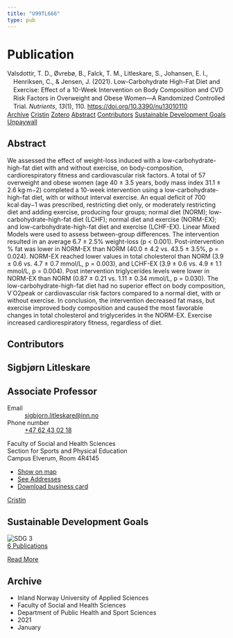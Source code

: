 ```yaml
---
title: "U99TL666"
type: pub
---
```

<h1>Publication</h1>
<article id="csl-bib-container-U99TL666" class="csl-bib-container">
  <div class="csl-bib-body" style="line-height: 1.35; padding-left: 1em; text-indent:-1em;">
  <div class="csl-entry">Valsdottir, T. D., &#xD8;vreb&#xF8;, B., Falck, T. M., Litleskare, S., Johansen, E. I., Henriksen, C., &amp; Jensen, J. (2021). Low-Carbohydrate High-Fat Diet and Exercise: Effect of a 10-Week Intervention on Body Composition and CVD Risk Factors in Overweight and Obese Women&#x2014;A Randomized Controlled Trial. <i>Nutrients</i>, <i>13</i>(1), 110. <a href="https://doi.org/10.3390/nu13010110">https://doi.org/10.3390/nu13010110</a></div>
</div>
  <div class="csl-bib-buttons">
    <a href="#taxonomy-article-U99TL666" class="csl-bib-button">Archive</a>
    <a href="https://app.cristin.no/results/show.jsf?id=1869642" alt="Cristin URL" class="csl-bib-button">Cristin</a>
    <a href="http://zotero.org/groups/5402882/items/U99TL666" alt="Zotero URL" class="csl-bib-button">Zotero</a>
    <a href="#abstract-article-U99TL666" class="csl-bib-button">Abstract</a>
    <a href="#contributors-article-U99TL666" class="csl-bib-button">Contributors</a>
    <a href="#sdg-article-U99TL666" class="csl-bib-button">Sustainable Development Goals</a>
    <a href="https://www.mdpi.com/2072-6643/13/1/110/pdf?version=1609584793" class="csl-bib-button">Unpaywall</a>
  </div>
  <div id="csl-bib-meta-container-U99TL666"></div>
</article>
<div id="csl-bib-meta-U99TL666" class="csl-bib-meta">
  <article id="abstract-article-U99TL666" class="abstract-article">
    <h1>Abstract</h1>
    We assessed the effect of weight-loss induced with a low-carbohydrate-high-fat diet with and without exercise, on body-composition, cardiorespiratory fitness and cardiovascular risk factors. A total of 57 overweight and obese women (age 40 ± 3.5 years, body mass index 31.1 ± 2.6 kg∙m−2) completed a 10-week intervention using a low-carbohydrate-high-fat diet, with or without interval exercise. An equal deficit of 700 kcal∙day−1 was prescribed, restricting diet only, or moderately restricting diet and adding exercise, producing four groups; normal diet (NORM); low-carbohydrate-high-fat diet (LCHF); normal diet and exercise (NORM-EX); and low-carbohydrate-high-fat diet and exercise (LCHF-EX). Linear Mixed Models were used to assess between-group differences. The intervention resulted in an average 6.7 ± 2.5% weight-loss (p &lt; 0.001). Post-intervention % fat was lower in NORM-EX than NORM (40.0 ± 4.2 vs. 43.5 ± 3.5%, p = 0.024). NORM-EX reached lower values in total cholesterol than NORM (3.9 ± 0.6 vs. 4.7 ± 0.7 mmol/L, p = 0.003), and LCHF-EX (3.9 ± 0.6 vs. 4.9 ± 1.1 mmol/L, p = 0.004). Post intervention triglycerides levels were lower in NORM-EX than NORM (0.87 ± 0.21 vs. 1.11 ± 0.34 mmol/L, p = 0.030). The low-carbohydrate-high-fat diet had no superior effect on body composition, V˙O2peak or cardiovascular risk factors compared to a normal diet, with or without exercise. In conclusion, the intervention decreased fat mass, but exercise improved body composition and caused the most favorable changes in total cholesterol and triglycerides in the NORM-EX. Exercise increased cardiorespiratory fitness, regardless of diet.
  </article>
  <article id="contributors-article-U99TL666" class="contributors-article">
    <h1>Contributors</h1>
    <div class="personas"> <div class="vrtx-hinn-person-card"> <div class="photo"> <i class="lar la-user-circle missing-person"></i> </div> <div class="info"> <hgroup><h1>Sigbjørn Litleskare</h1> <h2>Associate Professor</h2> </hgroup><dl> <dt>Email</dt> <dd> <a href="mailto:sigbjorn.litleskare@inn.no">sigbjorn.litleskare@inn.no</a> </dd> <dt>Phone number</dt> <dd><a href="tel:+4762430218"> +47 62 43 02 18 </a></dd> </dl> <p> Faculty of Social and Health Sciences<br> Section for Sports and Physical Education<br> Campus Elverum, Room 4R4145 </p> <ul class="vrtx-hinn-links"> <li><a href="https://www.google.com/maps?q=60.88156,11.53723">Show on map</a></li> <li><a href="https://www.inn.no/english/find-an-employee/sigbjorn-litleskare.html#vrtx-hinn-addresses">See Addresses</a></li> <li><a href="https://www.inn.no/english/find-an-employee/sigbjorn-litleskare.html?vrtx=vcf">Download business card</a></li> </ul> </div> </div> <a href="https://app.cristin.no/persons/show.jsf?id=477352" alt="Cristin URL" class="personas-cristin">Cristin</a> </div>
  </article>
  <article id="sdg-article-U99TL666" class="sdg-article">
    <h1>Sustainable Development Goals</h1>
    <div class="sdg-container"><div id="sdg3" class="sdg"> <img src="{{< params subfolder >}}images/sdg/sdg03_en.png" class="image" alt="SDG 3"> <div class="sdg-overlay"> <a href="{{< params subfolder >}}en/archive/?sdg=3#archive" class="sdg-publication-count"><span>6</span> Publications</a> <p><a href="https://sdgs.un.org/goals/goal3" class="sdg-read-more">Read More</a></p> </div> </div></div>
  </article>
  <article id="taxonomy-article-U99TL666" class="taxonomy-article">
    <h1>Archive</h1>
    <ul>
      <li>Inland Norway University of Applied Sciences</li>
      <li>Faculty of Social and Health Sciences</li>
      <li>Department of Public Health and Sport Sciences</li>
      <li>2021</li>
      <li>January</li>
    </ul>
  </article>
</div>
